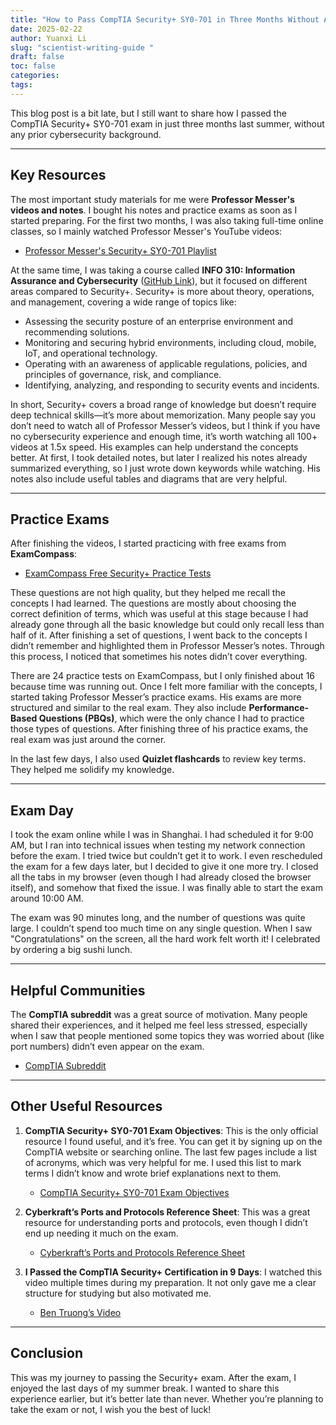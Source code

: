 ```yaml
---
title: "How to Pass CompTIA Security+ SY0-701 in Three Months Without Any Cybersecurity Background"
date: 2025-02-22
author: Yuanxi Li
slug: "scientist-writing-guide "
draft: false
toc: false
categories:
tags:
---
```


This blog post is a bit late, but I still want to share how I passed the CompTIA Security+ SY0-701 exam in just three months last summer, without any prior cybersecurity background.

---

## Key Resources

The most important study materials for me were **Professor Messer's videos and notes**. I bought his notes and practice exams as soon as I started preparing. For the first two months, I was also taking full-time online classes, so I mainly watched Professor Messer's YouTube videos:

- [Professor Messer's Security+ SY0-701 Playlist](https://youtu.be/STM3EUvL7wg?feature=shared)

At the same time, I was taking a course called **INFO 310: Information Assurance and Cybersecurity** ([GitHub Link](https://github.com/uw-areifers/sum-24-uw-cybersec-huskey-manager)), but it focused on different areas compared to Security+. Security+ is more about theory, operations, and management, covering a wide range of topics like:
- Assessing the security posture of an enterprise environment and recommending solutions.
- Monitoring and securing hybrid environments, including cloud, mobile, IoT, and operational technology.
- Operating with an awareness of applicable regulations, policies, and principles of governance, risk, and compliance.
- Identifying, analyzing, and responding to security events and incidents.

In short, Security+ covers a broad range of knowledge but doesn’t require deep technical skills—it’s more about memorization. Many people say you don’t need to watch all of Professor Messer’s videos, but I think if you have no cybersecurity experience and enough time, it’s worth watching all 100+ videos at 1.5x speed. His examples can help understand the concepts better. At first, I took detailed notes, but later I realized his notes already summarized everything, so I just wrote down keywords while watching. His notes also include useful tables and diagrams that are very helpful.

---

## Practice Exams

After finishing the videos, I started practicing with free exams from **ExamCompass**:
- [ExamCompass Free Security+ Practice Tests](https://www.examcompass.com/comptia/security-plus-certification/free-security-plus-practice-tests)

These questions are not high quality, but they helped me recall the concepts I had learned. The questions are mostly about choosing the correct definition of terms, which was useful at this stage because I had already gone through all the basic knowledge but could only recall less than half of it. After finishing a set of questions, I went back to the concepts I didn’t remember and highlighted them in Professor Messer’s notes. Through this process, I noticed that sometimes his notes didn’t cover everything.

There are 24 practice tests on ExamCompass, but I only finished about 16 because time was running out. Once I felt more familiar with the concepts, I started taking Professor Messer’s practice exams. His exams are more structured and similar to the real exam. They also include **Performance-Based Questions (PBQs)**, which were the only chance I had to practice those types of questions. After finishing three of his practice exams, the real exam was just around the corner.

In the last few days, I also used **Quizlet flashcards** to review key terms. They helped me solidify my knowledge.

---

## Exam Day

I took the exam online while I was in Shanghai. I had scheduled it for 9:00 AM, but I ran into technical issues when testing my network connection before the exam. I tried twice but couldn’t get it to work. I even rescheduled the exam for a few days later, but I decided to give it one more try. I closed all the tabs in my browser (even though I had already closed the browser itself), and somehow that fixed the issue. I was finally able to start the exam around 10:00 AM.

The exam was 90 minutes long, and the number of questions was quite large. I couldn’t spend too much time on any single question. When I saw "Congratulations" on the screen, all the hard work felt worth it! I celebrated by ordering a big sushi lunch.

---

## Helpful Communities

The **CompTIA subreddit** was a great source of motivation. Many people shared their experiences, and it helped me feel less stressed, especially when I saw that people mentioned some topics they was worried about (like port numbers) didn’t even appear on the exam.

- [CompTIA Subreddit](https://www.reddit.com/r/CompTIA/)

---

## Other Useful Resources

1. **CompTIA Security+ SY0-701 Exam Objectives**: This is the only official resource I found useful, and it’s free. You can get it by signing up on the CompTIA website or searching online. The last few pages include a list of acronyms, which was very helpful for me. I used this list to mark terms I didn’t know and wrote brief explanations next to them.

   - [CompTIA Security+ SY0-701 Exam Objectives](https://www.comptia.org/training/resources/exam-objectives)

2. **Cyberkraft’s Ports and Protocols Reference Sheet**: This was a great resource for understanding ports and protocols, even though I didn’t end up needing it much on the exam.

   - [Cyberkraft’s Ports and Protocols Reference Sheet](https://cyberkrafttraining.com/blog/ports-and-protocols-security/?srsltid=AfmBOorEWizLf-6Tn30kvt092DHUY3Ksk0N0e5UPiik-SZ16FcoqUum4)

3. **I Passed the CompTIA Security+ Certification in 9 Days**: I watched this video multiple times during my preparation. It not only gave me a clear structure for studying but also motivated me.

   - [Ben Truong’s Video](https://www.youtube.com/watch?v=dHxEd5o_22I)

---

## Conclusion

This was my journey to passing the Security+ exam. After the exam, I enjoyed the last days of my summer break. I wanted to share this experience earlier, but it’s better late than never. Whether you’re planning to take the exam or not, I wish you the best of luck!